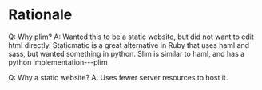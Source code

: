 Rationale
=========

Q: Why plim?
A: Wanted this to be a static website, but did not want to edit html directly.
   Staticmatic is a great alternative in Ruby that uses haml and sass, but
   wanted something in python. Slim is similar to haml, and has a python
   implementation---plim

Q: Why a static website?
A: Uses fewer server resources to host it.

